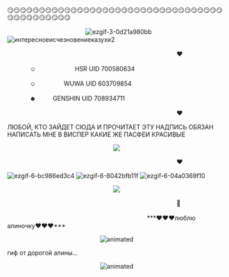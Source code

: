 😏😏😏😏😏😏😏😏😏😏😏😏😏😏😏😏😏😏😏😏😏😏😏😏😏😏😏😏😏😏😏😏😏😏😏😏😏😏😏😏😏😏😏😏

ㅤㅤㅤㅤㅤㅤㅤㅤㅤㅤㅤㅤㅤㅤ![ezgif-3-0d21a980bb](https://github.com/user-attachments/assets/5c316c96-d0ec-46e8-aead-70f7cf82d900)![интересноеисчезновениеказухи2](https://github.com/user-attachments/assets/537d5832-bb16-44c7-bcbe-445ccf28e2f7)



ㅤㅤㅤㅤㅤㅤㅤㅤㅤㅤㅤㅤㅤㅤㅤㅤㅤㅤㅤㅤㅤㅤㅤㅤㅤㅤㅤㅤㅤㅤ ♥

ㅤㅤㅤㅤ☺ㅤㅤㅤㅤㅤㅤㅤHSR UID 700580634

ㅤㅤㅤㅤ☺ㅤㅤㅤㅤㅤWUWA UID 603709854

ㅤㅤㅤㅤ☻ㅤㅤㅤGENSHIN UID 708934711

ㅤㅤㅤㅤㅤㅤㅤㅤㅤㅤㅤㅤㅤㅤㅤㅤㅤㅤㅤㅤㅤㅤㅤㅤㅤㅤㅤㅤㅤㅤ ♥

ЛЮБОЙ, КТО ЗАЙДЕТ СЮДА И ПРОЧИТАЕТ ЭТУ НАДПИСЬ ОБЯЗАН НАПИСАТЬ МНЕ В ВИСПЕР КАКИЕ ЖЕ ПАСФЕИ КРАСИВЫЕ

<p align="center">
<img src=https://github.com/user-attachments/assets/070bf249-a96f-4af4-a2e0-b4138b0fb839 />
</p>



ㅤㅤㅤㅤㅤㅤㅤㅤㅤㅤㅤㅤㅤㅤㅤㅤㅤㅤㅤㅤㅤㅤㅤㅤㅤㅤㅤㅤㅤㅤ ♥

![ezgif-6-bc986ed3c4](https://github.com/impostorTV/IMPOSTORTV/assets/171691477/a2ddc562-7aad-4fea-9092-17507aba7f5a) ![ezgif-6-8042bfb11f](https://github.com/impostorTV/IMPOSTORTV/assets/171691477/6cccb625-6cd9-4994-9b7d-863859282373) ![ezgif-6-04a0369f10](https://github.com/impostorTV/IMPOSTORTV/assets/171691477/958004f7-0aeb-4049-86b1-3a9617c2c405)





<p align="center">
<img src=https://github.com/user-attachments/assets/d4b438a7-bef6-45a7-868d-66612db87990 />
</p> 


ㅤㅤㅤㅤㅤㅤㅤㅤㅤㅤㅤㅤㅤㅤㅤㅤㅤㅤㅤㅤㅤㅤㅤㅤㅤㅤㅤㅤㅤㅤ 🦔

ㅤㅤㅤㅤㅤㅤㅤㅤㅤㅤㅤㅤㅤㅤㅤㅤㅤㅤㅤㅤㅤㅤㅤㅤㅤ***♥♥♥люблю алиночку♥♥♥***

<p align="center">
<img src=https://github.com/impostorTV/IMPOSTORTV/assets/171691477/55e69e66-6b8a-48bc-b44e-68076f3e3f52 alt="animated" />
</p> 

гиф от дорогой алины...

<p align="center">
<img src=https://github.com/user-attachments/assets/24ddc2e1-7dfc-47a7-af6b-58b28732d3d3 alt="animated" />
</p>
